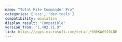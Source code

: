```yaml
---
name: "Total File Commander Pro"
categories: ['oss', 'dev-tools']
compatibility: emulation
display_result: "Compatible"
version_from: "1.402.71.0"
link: https://apps.microsoft.com/detail/9N0KWG910LDH
---
```

